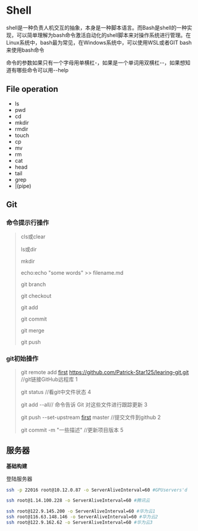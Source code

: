 # Shell

shell是一种负责人机交互的抽象，本身是一种脚本语言。而Bash是shell的一种实现，可以简单理解为bash命令激活自动化的shell脚本来对操作系统进行管理。在Linux系统中，bash最为常见，在Windows系统中，可以使用WSL或者GIT bash来使用bash命令

命令的参数如果只有一个字母用单横杠-，如果是一个单词用双横杠--，如果想知道有哪些命令可以用--help

## File operation

- ls
- pwd
- cd
- mkdir
- rmdir
- touch
- cp
- mv
- rm
- cat
- head
- tail
- grep
- |(pipe)

## Git

### 命令提示行操作

> cls或clear
>
> ls或dir
>
> mkdir
>
> echo:echo "some words" >> filename.md
>
> git branch
>
> git checkout
>
> git add
>
> git commit
>
> git merge
>
> git push
>
> 

### git初始操作

> git remote add [first](可以是任何取的名字) https://github.com/Patrick-Star125/learing-git.git   //git链接GitHub远程库   1
>
> git status  //看git中文件状态                                                                                                                    4
>
> git add --all// 命令告诉 Git 对这些文件进行跟踪更新                                                                           3
>
> git push --set-upstream [first](一样可以是任何名字) master     //提交文件到github                                                                  2
>
> git commit -m "一些描述" //更新项目版本                                                                                             5

## 服务器

**基础构建**

登陆服务器

~~~bash
ssh -p 22016 root@10.12.0.87 -o ServerAliveInterval=60 #GPUservers'd
~~~

```bash
ssh root@1.14.100.228 -o ServerAliveInterval=60	#腾讯云
```

~~~bash
ssh root@122.9.145.200 -o ServerAliveInterval=60 #华为云1
ssh root@116.63.148.146 -o ServerAliveInterval=60 #华为云2
ssh root@122.9.162.62 -o ServerAliveInterval=60 #华为云3
~~~

